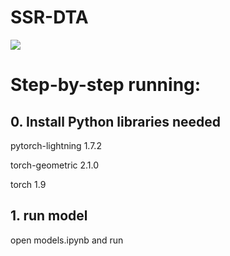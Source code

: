 # SSR-DTA

![](C:\Users\xxy\Desktop\SSR-DTA\SSR-DTA\overview.png)

# Step-by-step running:

## 0. Install Python libraries needed

pytorch-lightning  1.7.2

torch-geometric    2.1.0

torch   1.9

## 1. run model

open models.ipynb and run
